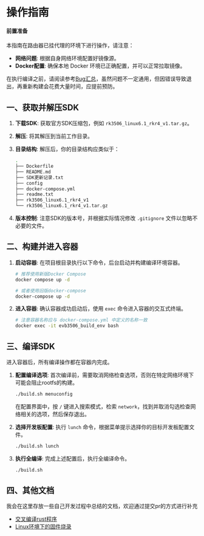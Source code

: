 # 操作指南

#### 前置准备

本指南在路由器已挂代理的环境下进行操作，请注意：

  * **网络问题**: 根据自身网络环境配置好镜像源。
  * **Docker配置**: 确保本地 Docker 环境已正确配置，并可以正常拉取镜像。

在执行编译之前，请阅读参考[Bug汇总](./docs/bugs.md)，虽然问题不一定通用，但因错误导致退出，再重新构建会花费大量时间，应提前预防。

## 一、获取并解压SDK

1.  **下载SDK**: 获取官方SDK压缩包，例如 `rk3506_linux6.1_rkr4_v1.tar.gz`。
2.  **解压**: 将其解压到当前工作目录。
3.  **目录结构**: 解压后，你的目录结构应类似于：
    
    ```bash
    .
    ├── Dockerfile
    ├── README.md
    ├── SDK更新记录.txt
    ├── config
    ├── docker-compose.yml
    ├── readme.txt
    ├── rk3506_linux6.1_rkr4_v1
    └── rk3506_linux6.1_rkr4_v1.tar.gz
    ```
4.  **版本控制**: 注意SDK的版本号，并根据实际情况修改 `.gitignore` 文件以忽略不必要的文件。

## 二、构建并进入容器

1.  **启动容器**: 在项目根目录执行以下命令，后台启动并构建编译环境容器。

    ```bash
    # 推荐使用新版Docker Compose
    docker compose up -d

    # 或者使用旧版docker-compose
    docker-compose up -d
    ```

2.  **进入容器**: 确认容器成功启动后，使用 `exec` 命令进入容器的交互式终端。

    ```bash
    # 注意容器名称应与 docker-compose.yml 中定义的名称一致
    docker exec -it evb3506_build_env bash
    ```

## 三、编译SDK

进入容器后，所有编译操作都在容器内完成。

1.  **配置编译选项**:
    首次编译前，需要取消网络检查选项，否则在特定网络环境下可能会阻止rootfs的构建。

    ```bash
    ./build.sh menuconfig
    ```

    在配置界面中，按 `/` 键进入搜索模式，检索 `network`，找到并取消勾选检查网络相关的选项，然后保存退出。

2.  **选择开发板配置**:
    执行 `lunch` 命令，根据菜单提示选择你的目标开发板配置文件。

    ```bash
    ./build.sh lunch
    ```

3.  **执行全编译**:
    完成上述配置后，执行全编译命令。

    ```bash
    ./build.sh
    ```
    

## 四、其他文档

我会在这里存放一些自己开发过程中总结的文档，欢迎通过提交pr的方式进行补充

- [交叉编译rust程序](./docs/交叉编译rust程序.md)
- [Linux环境下的固件烧录](./docs/Linux环境下的固件烧录.md)